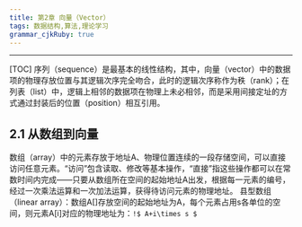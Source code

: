```yaml
---
title: 第2章 向量（Vector）
tags: 数据结构,算法,理论学习
grammar_cjkRuby: true
---
```


----------------
[TOC]
序列（sequence）是最基本的线性结构，其中，向量（vector）中的数据项的物理存放位置与其逻辑次序完全吻合，此时的逻辑次序称作为秩（rank）；在列表（list）中，逻辑上相邻的数据项在物理上未必相邻，而是采用间接定址的方式通过封装后的位置（position）相互引用。

## 2.1 从数组到向量
数组（array）中的元素存放于地址A、物理位置连续的一段存储空间，可以直接访问任意元素。“访问”包含读取、修改等基本操作，“直接”指这些操作都可以在常数时间内完成——只要从数组所在空间的起始地址A出发，根据每一元素的编号，经过一次乘法运算和一次加法运算，获得待访问元素的物理地址。
县型数组（linear array）：数组A[]存放空间的起始地址为A，每个元素占用s各单位的空间，则元素A[i]对应的物理地址为：`!$ A+i\times s $`





